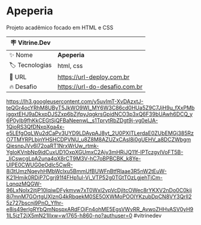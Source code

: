 # Apeperia

Projeto acadêmico focado em HTML e CSS

| :placard: Vitrine.Dev |     |
| -------------  | --- |
| :sparkles: Nome        | **Apeperia**
| :label: Tecnologias |html, css
| :rocket: URL         | https://url-deploy.com.br
| :fire: Desafio     | https://url-do-desafio.com.br

<!-- Inserir imagem com a #vitrinedev ao final do link -->
https://lh3.googleusercontent.com/y5uvImT-XvDAzxtJ-teQGr4ocYRhM8UByT5JkWO9WI_MY6W3C86cd0HUa5Z9C7JjH9u_fXxPMbiggxtEHJ9aDkxpDJSZxp6bZjfpyJqgkrsGpidNCO3p3xQ6F39bUAwh6DCQ_y6P0yIb9fhKkCEGtSjQFBaNeenwL_s1TprytRbZDgt9j-vg0eIJA-1QjoRS3QfDNxpXga4x-e5LEfgOqLWu2dCaPv3UYD9LDAypAJ8yt_2U0PXITLerdaE0ZUbEMGj385RzO7TMYRPLbjnYHSHCDPVNU_u8Z8M8AZUZxCAsl8i0gUEHV_a8DCZWbgmQiesnpJVv6l72oaRT1NrxWrUw_rtmk-YgIoKVnbNp9idCuxUD1OxpXGUmxC2Ajy3mHRjJQ11f-IPTczgyIVoFT5B-_IjCswcgLpA2una4qX8rCT9M3V-hC7oBPBCBK_k8Ye-UlPE0CWUG0eOdlc5CwR-8i3tUmzNqeyhHMbWclxu5BmmUfBUWFnBtfRlaae3R5nW2tEuW-K21Hmik0RDiP7Cgrj91f4FHp1ul-Vj_VTP52g0TGtTOzLgjehTjCm-LqnqzMQGW-96LxNoIx2itjP10lqjwDFykmvw7xT0Wxl2vpVcDjItcOWec8rYKXV2nDo0C0kij8i7mnM7GOrtgUXIznG4kRbqekM0SE5OXWMoPOOlYKzubDpCN8VY3QrIl25z727bscnj9PnO_Yfhr-e8is49erlgRYbQmNpspxARdFOjFn4ohME5EgsVWvRR_AvwoZHHvASV0yH91lL5jzT2jX5mN21IIxw=w1765-h860-no?authuser=0
#vitrinedev


